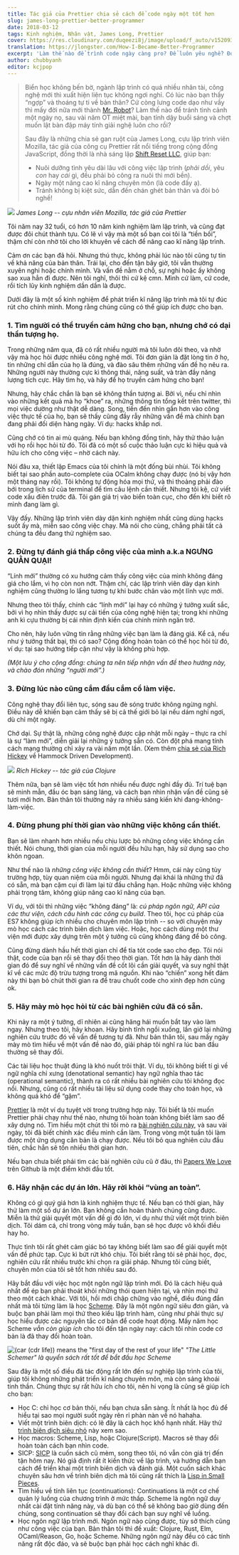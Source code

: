 ```yaml
---
title: Tác giả của Prettier chia sẻ cách để code ngày một tốt hơn
slug: james-long-prettier-better-programmer
date: 2018-03-12
tags: Kinh nghiệm, Nhân vật, James Long, Prettier
cover: https://res.cloudinary.com/duqeezi8j/image/upload/f_auto/v1520938084/Untitled_ufgjyd.jpg
translation: https://jlongster.com/How-I-Became-Better-Programmer
excerpt: 'Làm thế nào để trình code ngày càng pro? Để luôn yêu nghề? Đọc ngay chia sẻ của anh James Long, tác giả thư viện Prettier nổi danh trong cộng đồng JavaScript!'
author: chubbyanh
editor: kcjpop
---
```


> Biển học không bến bờ, ngành lập trình có quá nhiều nhân tài, công nghệ mới thì xuất hiện liên tục không ngơi nghỉ. Có lúc nào bạn thấy “ngợp” và thoáng tự ti về bản thân? Cứ còng lưng code dạo như vầy thì mấy đời nữa mới thành [Mr. Robot](http://www.imdb.com/title/tt4158110/)? Làm thế nào để tránh tình cảnh một ngày nọ, sau vài năm OT miệt mài, bạn tỉnh dậy buổi sáng và chợt muốn lật bàn đập máy tính giải nghệ luôn cho rồi?
>
> Sau đây là những chia sẻ gan ruột của James Long, cựu lập trình viên Mozilla, tác giả của công cụ Prettier rất nổi tiếng trong cộng đồng JavaScript, đồng thời là nhà sáng lập [Shift Reset LLC](http://shiftreset.co/), giúp bạn:
>
> - Nuôi dưỡng tình yêu dài lâu với công việc lập trình (_phải dồi_, yêu _con_ hay _cái_ gì, đều phải bỏ công ra nuôi thì mới bền).
> - Ngày một nâng cao kĩ năng chuyên môn (là code đấy ạ).
> - Tránh không bị kiệt sức, dẫn đến chán ghét bản thân và đòi bỏ nghề!

![](https://res.cloudinary.com/duqeezi8j/image/upload/f_auto/v1520938084/Untitled_ufgjyd.jpg)
_James Long -- cựu nhân viên Mozilla, tác giả của Prettier_

Tôi năm nay 32 tuổi, có hơn 10 năm kinh nghiệm làm lập trình, và cũng đạt được đôi chút thành tựu. Có lẽ vì vậy mà một số bạn coi tôi là “tiền bối”, thậm chí còn nhờ tôi cho lời khuyên về cách để nâng cao kĩ năng lập trình.

Cảm ơn các bạn đã hỏi. Nhưng thú thực, không phải lúc nào tôi cũng tự tin về khả năng của bản thân. Trái lại, cho đến tận bây giờ, tôi vẫn thường xuyên nghi hoặc chính mình. Và vấn đề nằm ở chỗ, sự nghi hoặc ấy không sao xua hẳn đi được. Nên tôi nghĩ, thôi thì cứ kệ cmn. Mình cứ làm, cứ code, rồi tích lũy kinh nghiệm dần dần là được.

Dưới đây là một số kinh nghiệm để phát triển kĩ năng lập trình mà tôi tự đúc rút cho chính mình. Mong rằng chúng cũng có thể giúp ích được cho bạn.

### 1. Tìm người có thể truyền cảm hứng cho bạn, nhưng chớ có dại thần tượng họ.

Trong những năm qua, đã có rất nhiều người mà tôi luôn dõi theo, và nhờ vậy mà học hỏi được nhiều công nghệ mới. Tôi đơn giản là đặt lòng tin ở họ, tin những chỉ dẫn của họ là đúng, và đào sâu thêm những vấn đề họ nêu ra. Những người này thường cực kì thông thái, năng suất, và tràn đầy năng lượng tích cực. Hãy tìm họ, và hãy để họ truyền cảm hứng cho bạn!

Nhưng, hãy chắc chắn là bạn sẽ không thần tượng ai. Bởi vì, nếu chỉ nhìn vào những kết quả mà họ “khoe” ra, những thông tin tổng kết trên twitter, thì mọi việc dường như thật dễ dàng. Song, tiến đến nhìn gần hơn vào công việc thực tế của họ, bạn sẽ thấy cũng đầy rẫy những vấn đề mà chính bạn đang phải đối diện hàng ngày. Ví dụ: hacks khắp nơi.

Cũng chớ có tin ai mù quáng. Nếu bạn không đồng tình, hãy thử thảo luận với họ rồi học hỏi từ đó. Tôi đã có một số cuộc thảo luận cực kì hiệu quả và hữu ích cho công việc – nhờ cách này.

Nói đâu xa, thiết lập Emacs của tôi chính là một đống bùi nhùi. Tôi không biết tại sao phần auto-complete của OCalm không chạy được (nó bị vậy hơn một tháng nay rồi). Tôi không tự động hóa mọi thứ, và thi thoảng phải đào bới trong lịch sử của terminal để tìm câu lệnh cần thiết. Nhưng tôi kệ, cứ viết code xấu điên trước đã. Tôi gán giá trị vào biến toàn cục, cho đến khi biết rõ mình đang làm gì.

Vậy đấy. Những lập trình viên dày dặn kinh nghiệm nhất cũng dùng hacks suốt ấy mà, miễn sao công việc chạy. Mà nói cho cùng, chẳng phải tất cả chúng ta đều đang thử nghiệm sao.

### 2. Đừng tự đánh giá thấp công việc của mình a.k.a NGƯNG QUẰN QUẠI!

“Lính mới” thường có xu hướng cảm thấy công việc của mình không đáng giá cho lắm, vì họ còn non nớt. Thậm chí, các lập trình viên dày dạn kinh nghiệm cũng thường lo lắng tương tự khi bước chân vào một lĩnh vực mới.

Nhưng theo tôi thấy, chính các “lính mới” lại hay có những ý tưởng xuất sắc, bởi vì họ nhìn thấy được sự cải tiến của công nghệ hiện tại; trong khi những anh kì cựu thường bị cái nhìn định kiến của chính mình ngăn trở.

Cho nên, hãy luôn vững tin rằng những việc bạn làm là đáng giá. Kể cả, nếu như ý tưởng thất bại, thì có sao? Cộng đồng hoàn toàn có thể học hỏi từ đó, ví dụ: tại sao hướng tiếp cận như vậy là không phù hợp.

_(Một lưu ý cho cộng đồng: chúng ta nên tiếp nhận vấn đề theo hướng này, và chào đón những “người mới”.)_

### 3. Đừng lúc nào cũng cắm đầu cắm cổ làm việc.

Công nghệ thay đổi liên tục, sóng sau đè sóng trước không ngừng nghỉ. Điều này dễ khiến bạn cảm thấy sẽ bị cả thế giới bỏ lại nếu dám nghỉ ngơi, dù chỉ một ngày.

Chớ dại. Sự thật là, những công nghệ được cập nhật mỗi ngày – thực ra chỉ là sự “làm mới”, diễn giải lại những ý tưởng sẵn có. Còn đột phá mang tính cách mạng thường chỉ xảy ra vài năm một lần. (Xem thêm [chia sẻ của Rich Hickey](https://www.youtube.com/watch?v=f84n5oFoZBc) về Hammock Driven Development).

![](https://res.cloudinary.com/duqeezi8j/image/upload/f_auto/v1520942910/maxresdefault_qzlr2h.jpg)
_Rich Hickey -- tác giả của Clojure_

Thêm nữa, bạn sẽ làm việc tốt hơn nhiều nếu được nghỉ đầy đủ. Trí tuệ bạn sẽ minh mẫn, đầu óc bạn sáng láng, và cách bạn nhìn nhận vấn đề cũng sẽ tươi mới hơn. Bản thân tôi thường nảy ra nhiều sáng kiến khi đang-không-làm-việc.

### 4. Đừng phung phí thời gian vào những việc không cần thiết.

Bạn sẽ làm nhanh hơn nhiều nếu chịu lược bỏ những công việc không cần thiết. Nói chung, thời gian của mỗi người đều hữu hạn, hãy sử dụng sao cho khôn ngoan.

Như thế nào là _những công việc không cần thiết_? Hmm, cái này cũng tùy trường hợp, tùy quan niệm của mỗi người. Nhưng đại khái là những thứ đã có sẵn, mà bạn cặm cụi đi làm lại từ đầu chẳng hạn. Hoặc những việc không phải trọng tâm, không giúp nâng cao kĩ năng của bạn.

Ví dụ, với tôi thì những việc “không đáng” là: _cú pháp ngôn ngữ, API của các thư viện, cách cấu hình các công cụ build_. Theo tôi, học cú pháp của ES7 không giúp ích nhiều cho chuyên môn lập trình -- so với chuyện mày mò học cách các trình biên dịch làm việc. Hoặc, học cách dùng một thư viện mới được xây dựng trên một ý tưởng cũ cũng không đáng để bỏ công.

Cũng đừng dành hầu hết thời gian chỉ để tỉa tót code sao cho đẹp. Tôi nói thật, code của bạn rồi sẽ thay đổi theo thời gian. Tốt hơn là hãy dành thời gian đó để suy nghĩ về những vấn đề cốt lõi cần giải quyết, và suy nghĩ thật kĩ về các mức độ trừu tượng trong mã nguồn. Khi nào “chiến” xong hết đám này thì bạn bỏ chút thời gian ra để trau chuốt code cho xinh đẹp hơn cũng ok.

### 5. Hãy mày mò học hỏi từ các bài nghiên cứu đã có sẵn.

Khi nảy ra một ý tưởng, dĩ nhiên ai cũng hăng hái muốn bắt tay vào làm ngay. Nhưng theo tôi, hãy khoan. Hãy bình tĩnh ngồi xuống, lần giở lại những nghiên cứu trước đó về vấn đề tương tự đã. Như bản thân tôi, sau mấy ngày mày mò tìm hiểu về một vấn đề nào đó, giải pháp tôi nghĩ ra lúc ban đầu thường sẽ thay đổi.

Các tài liệu học thuật đúng là khó nuốt trôi thật. Ví dụ, tôi không biết tí gì về ngữ nghĩa chỉ xưng (denotational semantic) hay ngữ nghĩa thao tác (operational semantic), thành ra có rất nhiều bài nghiên cứu tôi không đọc nổi. Nhưng, cũng có rất nhiều tài liệu sử dụng code thay cho toán học, và không quá khó để “gặm”.

[Prettier](https://prettier.io/) là một ví dụ tuyệt vời trong trường hợp này. Tôi biết là tôi muốn Prettier phải chạy như thế nào, nhưng tôi hoàn toàn không biết làm sao để xây dựng nó. Tìm hiểu một chút thì tôi mò ra [bài nghiên cứu này](http://homepages.inf.ed.ac.uk/wadler/papers/prettier/prettier.pdf), và sau vài ngày, tôi đã biết chính xác điều mình cần làm. Trong vòng một tuần tôi làm được một ứng dụng căn bản là chạy được. Nếu tôi bỏ qua nghiên cứu đầu tiên, chắc hẳn sẽ tốn nhiều thời gian hơn.

Nếu bạn chưa biết phải tìm các bài nghiên cứu cũ ở đâu, thì [Papers We Love](https://github.com/papers-we-love/papers-we-love) trên Github là một điểm khởi đầu tốt.

### 6. Hãy nhận các dự án lớn. Hãy rời khỏi “vùng an toàn”.

Không có gì quý giá hơn là kinh nghiệm thực tế. Nếu bạn có thời gian, hãy thử làm một số dự án lớn. Bạn không cần hoàn thành chúng cũng được. Miễn là thử giải quyết một vấn đề gì đó lớn, ví dụ như thử viết một trình biên dịch. Tôi dám cá, chỉ trong vòng mấy tuần, bạn sẽ học được vô khối điều hay ho.

Thực tình tôi rất ghét cảm giác bó tay không biết làm sao để giải quyết một vấn đề phức tạp. Cực kì bứt rứt khó chịu. Tôi biết rằng tôi sẽ phải học, đọc, nghiên cứu rất nhiều trước khi chọn ra giải pháp. Nhưng tôi cũng biết, chuyên môn của tôi sẽ tốt hơn nhiều sau đó.

Hãy bắt đầu với việc học một ngôn ngữ lập trình mới. Đó là cách hiệu quả nhất để ép bạn phải thoát khỏi những thói quen hiện tại, và nhìn mọi thứ theo một cách khác. Với tôi, hồi mới chập chững vào nghề, điều đúng đắn nhất mà tôi từng làm là học [Scheme](<https://en.wikipedia.org/wiki/Scheme_(programming_language)>). Đây là một ngôn ngữ siêu đơn giản, và buộc bạn phải làm mọi thứ theo kiểu lập trình hàm, cũng như phải thực sự học hiểu được các nguyên tắc cơ bản để code hoạt động. Mấy năm học Scheme _vẫn còn giúp ích_ cho tôi đến tận ngày nay: cách tôi nhìn code cơ bản là đã thay đổi hoàn toàn.

![(car (cdr life)) means the "first day of the rest of your life"](https://res.cloudinary.com/duqeezi8j/image/upload/f_auto/v1520942246/J5IXMj1fIlqWhDhp1bWK-t4M2PpMqn5qstGUad6AFBE_oyczfz.jpg)
_"The Little Schemer" là quyển sách rất tốt để bắt đầu học Scheme_

Sau đây là một số điều đã tác động rất lớn đến sự nghiệp lập trình của tôi, giúp tôi không những phát triển kĩ năng chuyên môn, mà còn sảng khoái tinh thần. Chúng thực sự rất hữu ích cho tôi, nên hi vọng là cũng sẽ giúp ích cho bạn:

- Học C: chỉ học cơ bản thôi, nếu bạn chưa sẵn sàng. Ít nhất là học đủ để hiểu tại sao mọi người suốt ngày rên rỉ phàn nàn về nó hahaha.
- Viết một trình biên dịch: có lẽ đây là cách học khổ hạnh nhất. Hãy thử [trình biên dịch siêu nhỏ](https://github.com/thejameskyle/the-super-tiny-compiler) này xem sao.
- Học macros: Scheme, Lisp, hoặc Clojure(Script). Macros sẽ thay đổi hoàn toàn cách bạn nhìn code.
- SICP: [SICP](https://mitpress.mit.edu/sicp/full-text/book/book.html) là cuốn sách cũ mèm, song theo tôi, nó vẫn còn giá trị đến tận hôm nay. Nó giả định rất ít kiến thức về lập trình, và hướng dẫn bạn cách để triển khai một trình biên dịch và đánh giá. Một cuốn sách khác chuyên sâu hơn về trình biên dịch mà tôi cũng rất thích là [Lisp in Small Pieces](https://www.amazon.com/Lisp-Small-Pieces-Christian-Queinnec/dp/0521545668).
- Tìm hiểu về tính liên tục (continuations): Continuations là một cơ chế quản lý luồng của chương trình ở mức thấp. Scheme là ngôn ngữ duy nhất cài đặt tính năng này, và dù bạn có thể sẽ không bao giờ dùng đến chúng, song continuation sẽ thay đổi cách bạn suy nghĩ về luồng.
- Học ngôn ngữ lập trình mới. Ngôn ngữ nào cũng được, tùy sở thích cũng như công việc của bạn. Bản thân tôi thì đề xuất: Clojure, Rust, Elm, OCaml/Reason, Go, hoặc Scheme. Những ngôn ngữ này đều có các tính năng rất độc đáo, và sẽ buộc bạn phải học cách nghĩ khác đi.

